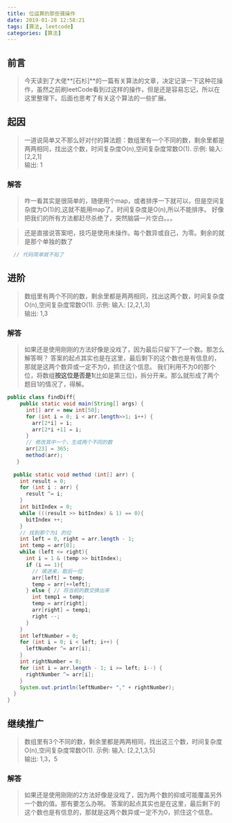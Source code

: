 ```yaml
---
title: 位运算的那些骚操作
date: 2019-01-28 12:58:21
tags: [算法, leetcode]
categories: [算法]
---
```


## 前言
> 今天读到了大佬**[石杉]**的一篇有关算法的文章，决定记录一下这种花操作，虽然之前刷leetCode看到过这样的操作，但是还是容易忘记，所以在这里整理下。后面也思考了有关这个算法的一些扩展。


## 起因
>一道说简单又不那么好对付的算法题：数组里有一个不同的数，剩余里都是两两相同，找出这个数，时间复杂度O(n),空间复杂度常数O(1).
示例:
输入: [2,2,1]    
输出: 1

### 解答
>咋一看其实是很简单的，随便用个map，或者排序一下就可以，但是空间复杂度为O(1)的,这就不能用map了。时间复杂度是O(n),所以不能排序。
好像把我们的所有方法都赶尽杀绝了，突然脑袋一片空白。。。

>还是直接说答案吧，技巧是使用未操作。每个数异或自己，为零。剩余的就是那个单独的数了

```java
  // 代码简单就不贴了
```

## 进阶
>数组里有两个不同的数，剩余里都是两两相同，找出这两个数，时间复杂度O(n),空间复杂度常数O(1).
示例:
输入: [2,2,1,3]    
输出: 1,3

### 解答
> 如果还是使用刚刚的方法好像是没戏了，因为最后只留下了一个数。那怎么解答啊？
答案的起点其实也是在这里，最后剩下的这个数也是有信息的，那就是这两个数异或一定不为0，抓住这个信息。
我们利用不为0的那个位，将数组**按这位是否是1**(比如是第三位)，拆分开来。那么就形成了两个题目1的情况了，得解。

```java
public class findDiff{
	public static void main(String[] args) {
      int[] arr = new int[50];
      for (int i = 0; i < arr.length>>1; i++) {
        arr[2*i] = i;
        arr[2*i +1] = i;
      }
      // 修改其中一个，生成两个不同的数
      arr[23] = 365;
      method(arr);
   }
    
  public static void method (int[] arr) {
    int result = 0;
    for (int i : arr) {
      result ^= i;
    }
    int bitIndex = 0;
    while (((result >> bitIndex) & 1) == 0){
      bitIndex ++;
    }
    // 找到那个为1 的位
    int left = 0, right = arr.length - 1;
    int temp = arr[0];
    while (left <= right){
      int i = 1 & (temp >> bitIndex);
      if (i == 1){
        // 填进来，取后一位
        arr[left] = temp;
        temp = arr[++left];
      } else { // 将当前的数交换出来
        int temp1 = temp;
        temp = arr[right];
        arr[right] = temp1;
        right --;
      }
    }
    int leftNumber = 0;
    for (int i = 0; i < left; i++) {
      leftNumber ^= arr[i];
    }
    int rightNumber = 0;
    for (int i = arr.length - 1; i >= left; i--) {
      rightNumber ^= arr[i];
    }
    System.out.println(leftNumber+ "," + rightNumber);
  }
}
```

## 继续推广
>数组里有3个不同的数，剩余里都是两两相同，找出这三个数，时间复杂度O(n),空间复杂度常数O(1).
示例:
输入: [2,2,1,3,5]    
输出: 1,3，5

### 解答
> 如果还是使用刚刚的2方法好像是没戏了，因为两个数的抑或可能覆盖另外一个数的值。那有要怎么办啊。
答案的起点其实也是在这里，最后剩下的这个数也是有信息的，那就是这两个数异或一定不为0，抓住这个信息。




